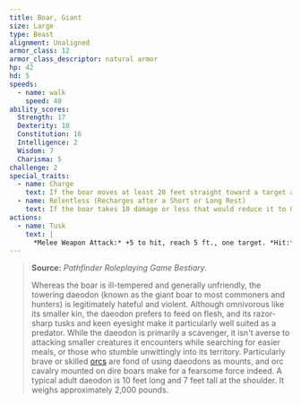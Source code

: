 ```yaml
---
title: Boar, Giant
size: Large
type: Beast
alignment: Unaligned
armor_class: 12
armor_class_descriptor: natural armor
hp: 42
hd: 5
speeds:
  - name: walk
    speed: 40
ability_scores:
  Strength: 17
  Dexterity: 10
  Constitution: 16
  Intelligence: 2
  Wisdom: 7
  Charisma: 5
challenge: 2
special_traits:
  - name: Charge
    text: If the boar moves at least 20 feet straight toward a target and then hits it with a tusk attack on the same turn, the target takes an extra 7 (2d6)  slashing damage. If the target is a creature, it must succeed on a DC 13 Strength saving throw or be knocked prone.
  - name: Relentless (Recharges after a Short or Long Rest)
    text: If the boar takes 10 damage or less that would reduce it to 0 hit points, it is reduced to 1 hit point instead.
actions:
  - name: Tusk
    text: |
      *Melee Weapon Attack:* +5 to hit, reach 5 ft., one target. *Hit:* 10 (2d6 + 3) slashing damage.
---
```


> **Source:** *Pathfinder Roleplaying Game Bestiary*.
>
> Whereas the boar is ill-tempered and generally unfriendly, the towering daeodon (known as the giant boar to most commoners and hunters) is legitimately hateful and violent. Although omnivorous like its smaller kin, the daeodon prefers to feed on flesh, and its razor-sharp tusks and keen eyesight make it particularly well suited as a predator. While the daeodon is primarily a scavenger, it isn't averse to attacking smaller creatures it encounters while searching for easier meals, or those who stumble unwittingly into its territory. Particularly brave or skilled [orcs](/monsters/orc/) are fond of using daeodons as mounts, and orc cavalry mounted on dire boars make for a fearsome force indeed. A typical adult daeodon is 10 feet long and 7 feet tall at the shoulder. It weighs approximately 2,000 pounds.
